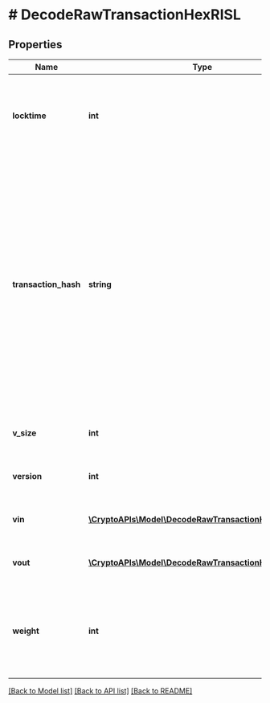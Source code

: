 # # DecodeRawTransactionHexRISL

## Properties

Name | Type | Description | Notes
------------ | ------------- | ------------- | -------------
**locktime** | **int** | Represents the time at which a particular transaction can be added to the blockchain |
**transaction_hash** | **string** | Represents the same as transactionId for account-based protocols like Ethereum, while it could be different in UTXO-based protocols like Bitcoin. E.g., in UTXO-based protocols hash is different from transactionId for SegWit transactions. |
**v_size** | **int** | Represents the virtual size of this transaction. |
**version** | **int** | Represents transaction version number. |
**vin** | [**\CryptoAPIs\Model\DecodeRawTransactionHexRISLVin[]**](DecodeRawTransactionHexRISLVin.md) | Represents the transaction inputs. |
**vout** | [**\CryptoAPIs\Model\DecodeRawTransactionHexRISLVout[]**](DecodeRawTransactionHexRISLVout.md) | Represents the transaction outputs. |
**weight** | **int** | Represents the size of a block, measured in weight units and including the segwit discount. | [optional]

[[Back to Model list]](../../README.md#models) [[Back to API list]](../../README.md#endpoints) [[Back to README]](../../README.md)
